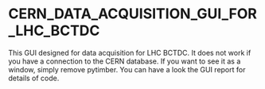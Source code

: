 # CERN_DATA_ACQUISITION_GUI_FOR_LHC_BCTDC

This GUI designed for data acquisition for LHC BCTDC. It does not work if you have a connection to the CERN database. 
If you want to see it as a window, simply remove pytimber.
You can have a look the GUI report for details of code.
